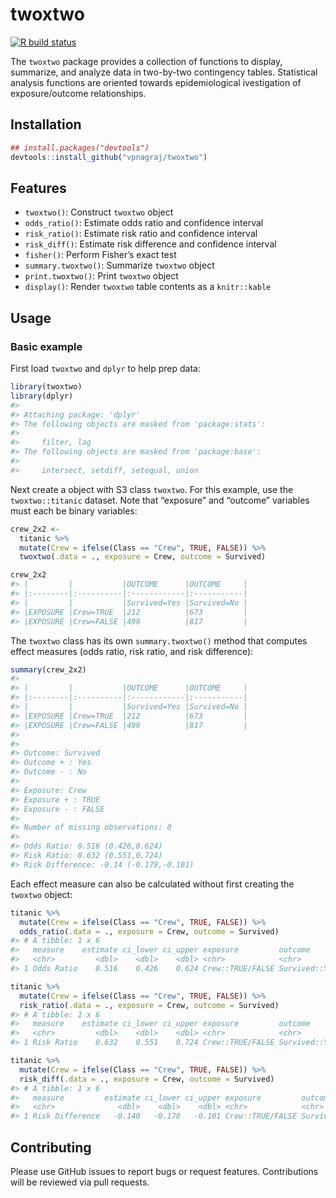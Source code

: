 
<!-- README.md is generated from README.Rmd. Please edit that file -->

# twoxtwo

<!-- badges: start -->

[![R build
status](https://github.com/vpnagraj/twoxtwo/workflows/R-CMD-check/badge.svg)](https://github.com/vpnagraj/twoxtwo/actions)
<!-- badges: end -->

The `twoxtwo` package provides a collection of functions to display,
summarize, and analyze data in two-by-two contingency tables.
Statistical analysis functions are oriented towards epidemiological
ivestigation of exposure/outcome relationships.

## Installation

``` r
## install.packages("devtools")
devtools::install_github("vpnagraj/twoxtwo")
```

## Features

  - `twoxtwo()`: Construct `twoxtwo` object
  - `odds_ratio()`: Estimate odds ratio and confidence interval
  - `risk_ratio()`: Estimate risk ratio and confidence interval
  - `risk_diff()`: Estimate risk difference and confidence interval
  - `fisher()`: Perform Fisher’s exact test
  - `summary.twoxtwo()`: Summarize `twoxtwo` object
  - `print.twoxtwo()`: Print `twoxtwo` object
  - `display()`: Render `twoxtwo` table contents as a `knitr::kable`

## Usage

### Basic example

First load `twoxtwo` and `dplyr` to help prep data:

``` r
library(twoxtwo)
library(dplyr)
#> 
#> Attaching package: 'dplyr'
#> The following objects are masked from 'package:stats':
#> 
#>     filter, lag
#> The following objects are masked from 'package:base':
#> 
#>     intersect, setdiff, setequal, union
```

Next create a object with S3 class `twoxtwo`. For this example, use the
`twoxtwo::titanic` dataset. Note that “exposure” and “outcome” variables
must each be binary variables:

``` r
crew_2x2 <-
  titanic %>%
  mutate(Crew = ifelse(Class == "Crew", TRUE, FALSE)) %>%
  twoxtwo(.data = ., exposure = Crew, outcome = Survived)

crew_2x2
#> |         |           |OUTCOME      |OUTCOME     |
#> |:--------|:----------|:------------|:-----------|
#> |         |           |Survived=Yes |Survived=No |
#> |EXPOSURE |Crew=TRUE  |212          |673         |
#> |EXPOSURE |Crew=FALSE |499          |817         |
```

The `twoxtwo` class has its own `summary.twoxtwo()` method that computes
effect measures (odds ratio, risk ratio, and risk difference):

``` r
summary(crew_2x2)
#> 
#> |         |           |OUTCOME      |OUTCOME     |
#> |:--------|:----------|:------------|:-----------|
#> |         |           |Survived=Yes |Survived=No |
#> |EXPOSURE |Crew=TRUE  |212          |673         |
#> |EXPOSURE |Crew=FALSE |499          |817         |
#> 
#> 
#> Outcome: Survived
#> Outcome + : Yes
#> Outcome - : No
#> 
#> Exposure: Crew
#> Exposure + : TRUE
#> Exposure - : FALSE
#> 
#> Number of missing observations: 0
#> 
#> Odds Ratio: 0.516 (0.426,0.624)
#> Risk Ratio: 0.632 (0.551,0.724)
#> Risk Difference: -0.14 (-0.178,-0.101)
```

Each effect measure can also be calculated without first creating the
`twoxtwo` object:

``` r
titanic %>%
  mutate(Crew = ifelse(Class == "Crew", TRUE, FALSE)) %>%
  odds_ratio(.data = ., exposure = Crew, outcome = Survived)
#> # A tibble: 1 x 6
#>   measure    estimate ci_lower ci_upper exposure         outcome         
#>   <chr>         <dbl>    <dbl>    <dbl> <chr>            <chr>           
#> 1 Odds Ratio    0.516    0.426    0.624 Crew::TRUE/FALSE Survived::Yes/No
```

``` r
titanic %>%
  mutate(Crew = ifelse(Class == "Crew", TRUE, FALSE)) %>%
  risk_ratio(.data = ., exposure = Crew, outcome = Survived)
#> # A tibble: 1 x 6
#>   measure    estimate ci_lower ci_upper exposure         outcome         
#>   <chr>         <dbl>    <dbl>    <dbl> <chr>            <chr>           
#> 1 Risk Ratio    0.632    0.551    0.724 Crew::TRUE/FALSE Survived::Yes/No
```

``` r
titanic %>%
  mutate(Crew = ifelse(Class == "Crew", TRUE, FALSE)) %>%
  risk_diff(.data = ., exposure = Crew, outcome = Survived)
#> # A tibble: 1 x 6
#>   measure         estimate ci_lower ci_upper exposure         outcome         
#>   <chr>              <dbl>    <dbl>    <dbl> <chr>            <chr>           
#> 1 Risk Difference   -0.140   -0.178   -0.101 Crew::TRUE/FALSE Survived::Yes/No
```

## Contributing

Please use GitHub issues to report bugs or request features.
Contributions will be reviewed via pull requests.
